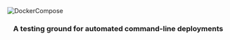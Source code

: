 <img src="https://i0.wp.com/collabnix.com/wp-content/uploads/2020/05/dockerlabs.jpg" alt="DockerCompose" />

<h3 align="center">
A testing ground for automated command-line deployments
</h3>
